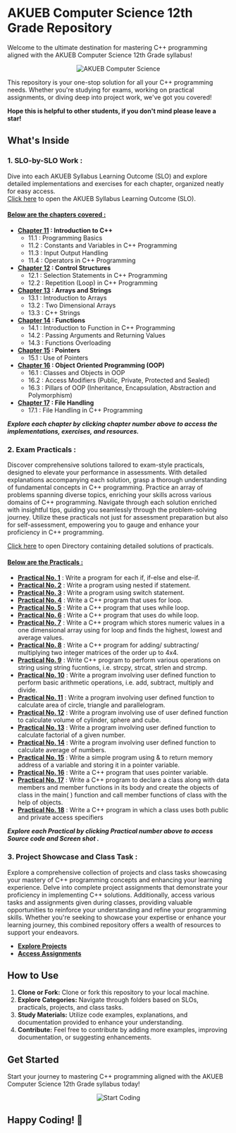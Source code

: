 # AKUEB Computer Science 12th Grade Repository

Welcome to the ultimate destination for mastering C++ programming aligned with the AKUEB Computer Science 12th Grade syllabus!
<p align="center">
  <img src="https://img.shields.io/badge/AKUEB-Computer_Science-darkergreen" alt="AKUEB Computer Science">
</p>
This repository is your one-stop solution for all your C++ programming needs. Whether you're studying for exams, working on practical assignments, or diving deep into project work, we've got you covered!<br>

**Hope this is helpful to other students, if you don't mind please leave a star!**

## What's Inside

### 1. SLO-by-SLO Work : 

Dive into each AKUEB Syllabus Learning Outcome (SLO) and explore detailed implementations and exercises for each chapter, organized neatly for easy access.<br>
[Click here](/SLO.pdf) to open the AKUEB Syllabus Learning Outcome (SLO).<br>
#### <u>Below are the chapters covered :</u>
- **[Chapter 11](/1.%20Introduction%20to%20C++/) : Introduction to C++**
    - 11.1 : Programming Basics
    - 11.2 : Constants and Variables in C++ Programming
    - 11.3 : Input Output Handling
    - 11.4 : Operators in C++ Programming
- **[Chapter 12](/2.%20Control%20Structures/) : Control Structures**
    - 12.1 : Selection Statements in C++ Programming
    - 12.2 : Repetition (Loop) in C++ Programming
- **[Chapter 13](/3.%20Arrays%20and%20Strings/) : Arrays and Strings**
    - 13.1 : Introduction to Arrays 
    - 13.2 : Two Dimensional Arrays
    - 13.3 : C++ Strings 
- **[Chapter 14]() : Functions**
    - 14.1 : Introduction to Function in C++ Programming
    - 14.2 : Passing Arguments and Returning Values
    - 14.3 : Functions Overloading 
- **[Chapter 15]() : Pointers**
    - 15.1 : Use of Pointers
- **[Chapter 16](/6.%20Object%20Oriented%20Programming/) : Object Oriented Programming (OOP)**
    - 16.1 : Classes and Objects in OOP 
    - 16.2 : Access Modifiers (Public, Private, Protected and Sealed)
    - 16.3 : Pillars of OOP (Inheritance, Encapsulation, Abstraction and Polymorphism)
- **[Chapter 17](/7.%20File%20Handling/) : File Handling**
    - 17.1 : File Handling in C++ Programming

***Explore each chapter by clicking chapter number above to access the implementations, exercises, and resources.***

### 2. Exam Practicals : 

Discover comprehensive solutions tailored to exam-style practicals, designed to elevate your performance in assessments. With detailed explanations accompanying each solution, grasp a thorough understanding of fundamental concepts in C++ programming. Practice an array of problems spanning diverse topics, enriching your skills across various domains of C++ programming. Navigate through each solution enriched with insightful tips, guiding you seamlessly through the problem-solving journey. Utilize these practicals not just for assessment preparation but also for self-assessment, empowering you to gauge and enhance your proficiency in C++ programming.

[Click here](/Practicals/) to open Directory containing detailed solutions of practicals.
#### <u>Below are the Practicals : </u>
- **[Practical No. 1](/Practicals/Topic%202%20Control%20Structures/SLO%20NO%2012.1.2/)** : Write a program for each if, if-else and else-if.
- **[Practical No. 2](/Practicals/Topic%202%20Control%20Structures/SLO%20NO%2012.1.3/)** : Write a program using nested if statement.
- **[Practical No. 3](/Practicals/Topic%202%20Control%20Structures/SLO%20NO%2012.1.5/)** : Write a program using switch statement.
- **[Practical No. 4](/Practicals/Topic%202%20Control%20Structures/SLO%20NO%2012.2.2/)** : Write a C++ program that uses for loop.
- **[Practical No. 5](/Practicals/Topic%202%20Control%20Structures/SLO%20NO%2012.2.3/)** : Write a C++ program that uses while loop.
- **[Practical No. 6](/Practicals/Topic%202%20Control%20Structures/SLO%20NO%2012.2.4/)** : Write a C++ program that uses do while loop.
- **[Practical No. 7](/Practicals/Topic%203%20Arrays%20and%20Strings/SLO%20NO%2013.1.7/)** : Write a C++ program which stores numeric values in a one dimensional array using for loop and finds the highest, lowest and average values.
- **[Practical No. 8](/Practicals/Topic%203%20Arrays%20and%20Strings/SLO%20NO%2013.2.5/)** : Write a C++ program for adding/ subtracting/ multiplying two integer matrices of the order up to 4x4.
- **[Practical No. 9](/Practicals/Topic%203%20Arrays%20and%20Strings/SLO%20NO%2013.3.3/)** : Write C++ program to perform various operations on string using string fucntions, i.e. strcpy, strcat, strlen and strcmp.
- **[Practical No. 10](/Practicals/Topic%204%20Functions/SLO%20NO%2014.1.5/)** : Write a program involving user defined function to perform basic arithmetic operations, i.e. add, subtract, multiply and divide.
- **[Practical No. 11](/Practicals/Topic%204%20Functions/SLO%20NO%2014.1.6/)** : Write a program involving user defined function to calculate area of circle, triangle and parallelogram.
- **[Practical No. 12](/Practicals/Topic%204%20Functions/SLO%20NO%2014.1.7/)** : Write a program involving use of user defined function to calculate volume of cylinder, sphere and cube.
- **[Practical No. 13](/Practicals/Topic%204%20Functions/SLO%20NO%2014.1.8/)** : Write a program involving user defined function to calculate factorial of a given number.
- **[Practical No. 14](/Practicals/Topic%204%20Functions/SLO%20NO%2014.1.9/)** : Write a program involving user defined function to calculate average of numbers.
- **[Practical No. 15](/Practicals/Topic%205%20Pointers/SLO%20NO%2015.1.5/)** : Write a simple program using & to return memory address of a variable and storing it in a pointer variable.
- **[Practical No. 16](/Practicals/Topic%205%20Pointers/SLO%20NO%2015.1.6/)** : Write a C++ program that uses pointer variable.
- **[Practical No. 17]()** : Write a C++ program to declare a class along with data members and member functions in its body and create the objects of class in the main( ) function and call member functions of class with the help of objects. 
- **[Practical No. 18]()** : Write a C++ program in which a class uses both public and private access specifiers

***Explore each Practical by clicking Practical number above to access Source code and Screen shot .***

### 3. Project Showcase and Class Task :

Explore a comprehensive collection of projects and class tasks showcasing your mastery of C++ programming concepts and enhancing your learning experience. Delve into complete project assignments that demonstrate your proficiency in implementing C++ solutions. Additionally, access various tasks and assignments given during classes, providing valuable opportunities to reinforce your understanding and refine your programming skills. Whether you're seeking to showcase your expertise or enhance your learning journey, this combined repository offers a wealth of resources to support your endeavors.

- **[Explore Projects](/Projects/)**
- **[Access Assignments](/Assignments/)**

## How to Use

1. **Clone or Fork:** Clone or fork this repository to your local machine.
2. **Explore Categories:** Navigate through folders based on SLOs, practicals, projects, and class tasks.
3. **Study Materials:** Utilize code examples, explanations, and documentation provided to enhance your understanding.
4. **Contribute:** Feel free to contribute by adding more examples, improving documentation, or suggesting enhancements.

## Get Started

Start your journey to mastering C++ programming aligned with the AKUEB Computer Science 12th Grade syllabus today!

<p align="center">
  <img src="https://img.shields.io/badge/Start-Coding-blue" alt="Start Coding">
</p>

## Happy Coding! 🚀
